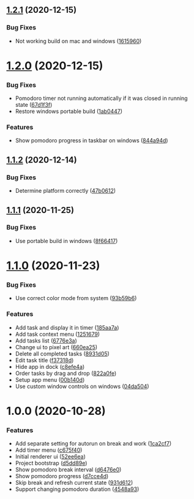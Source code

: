 ## [1.2.1](https://github.com/TheUnderScorer/pixel-pomodo/compare/v1.2.0...v1.2.1) (2020-12-15)


### Bug Fixes

* Not working build on mac and windows ([1615960](https://github.com/TheUnderScorer/pixel-pomodo/commit/1615960ed2d156ea11a7ddf07f0b6ace3028284c))

# [1.2.0](https://github.com/TheUnderScorer/pixel-pomodo/compare/v1.1.2...v1.2.0) (2020-12-15)


### Bug Fixes

* Pomodoro timer not running automatically if it was closed in running state ([67d1f3f](https://github.com/TheUnderScorer/pixel-pomodo/commit/67d1f3ffe1f7db24f75a6729467297ec4213957a))
* Restore windows portable build ([1ab0447](https://github.com/TheUnderScorer/pixel-pomodo/commit/1ab04479b13794b07be46689ad2fba6b84e0066c))


### Features

* Show pomodoro progress in taskbar on windows ([844a94d](https://github.com/TheUnderScorer/pixel-pomodo/commit/844a94d1a973244db6d7e0ee6627082ed5328939))

## [1.1.2](https://github.com/TheUnderScorer/PixelPomodo/compare/v1.1.1...v1.1.2) (2020-12-14)


### Bug Fixes

* Determine platform correctly ([47b0612](https://github.com/TheUnderScorer/PixelPomodo/commit/47b0612ce61b94f39457e25a7f63249f1ad77adb))

## [1.1.1](https://github.com/TheUnderScorer/PixelPomodo/compare/v1.1.0...v1.1.1) (2020-11-25)


### Bug Fixes

* Use portable build in windows ([8f66417](https://github.com/TheUnderScorer/PixelPomodo/commit/8f6641754517ace2aa1d29734a39bd753350d546))

# [1.1.0](https://github.com/TheUnderScorer/PixelPomodo/compare/v1.0.0...v1.1.0) (2020-11-23)


### Bug Fixes

* Use correct color mode from system ([93b59b6](https://github.com/TheUnderScorer/PixelPomodo/commit/93b59b6840051f7f5e8e00c3335fd57c7a03d77a))


### Features

* Add task and display it in timer ([185aa7a](https://github.com/TheUnderScorer/PixelPomodo/commit/185aa7aafa09c96e660d14140c6b483c47f24939))
* Add task context menu ([1251679](https://github.com/TheUnderScorer/PixelPomodo/commit/1251679ba55c828a2771a61025a74ee702381035))
* Add tasks list ([6776e3a](https://github.com/TheUnderScorer/PixelPomodo/commit/6776e3a894d1239c63321d8c91701c22ec160a49))
* Change ui to pixel art ([660ea25](https://github.com/TheUnderScorer/PixelPomodo/commit/660ea25ada58a07620700954973595a5dafa5e33))
* Delete all completed tasks ([8931d05](https://github.com/TheUnderScorer/PixelPomodo/commit/8931d0597e62b8e38560c56237a7e8d63b14faa9))
* Edit task title ([f37318d](https://github.com/TheUnderScorer/PixelPomodo/commit/f37318dc4d137bca2c8f328f65b2180dfebbf12f))
* Hide app in dock ([c8efe4a](https://github.com/TheUnderScorer/PixelPomodo/commit/c8efe4a9df6dfe8e32fb6ee3ea665e11180a0956))
* Order tasks by drag and drop ([822a0fe](https://github.com/TheUnderScorer/PixelPomodo/commit/822a0fe5e4ed0229fb6df672b8a7166501b2a531))
* Setup app menu ([00b140d](https://github.com/TheUnderScorer/PixelPomodo/commit/00b140d7feaf23549872801df91557a03c98f546))
* Use custom window controls on windows ([04da504](https://github.com/TheUnderScorer/PixelPomodo/commit/04da504f42c140dd0d1a3c0d8c38df36ab826363))

# 1.0.0 (2020-10-28)


### Features

* Add separate setting for autorun on break and work ([1ca2cf7](https://github.com/TheUnderScorer/PixelPomodo/commit/1ca2cf73b34e532016bc70add0d0b3741cab1b06))
* Add timer menu ([c675f40](https://github.com/TheUnderScorer/PixelPomodo/commit/c675f40d9aaa70df3656e6229cc689a1b6320e80))
* Initial renderer ui ([52ee6ea](https://github.com/TheUnderScorer/PixelPomodo/commit/52ee6eae83baaea56da242bb9c757ce438219545))
* Project bootstrap ([d5dd89e](https://github.com/TheUnderScorer/PixelPomodo/commit/d5dd89e26987af215a0a3059ea0f0bcf36684412))
* Show pomodoro break interval ([d6476e0](https://github.com/TheUnderScorer/PixelPomodo/commit/d6476e0daedcd0af529ab0686f7d4e0260272c53))
* Show pomodoro progress ([d7cce4d](https://github.com/TheUnderScorer/PixelPomodo/commit/d7cce4d3cd9dcb7ba2f120f4603aa324e9ea4ae2))
* Skip break and refresh current state ([931d612](https://github.com/TheUnderScorer/PixelPomodo/commit/931d6127b1f092fc601085dc0e6282ee979f2b03))
* Support changing pomodoro duration ([4548a93](https://github.com/TheUnderScorer/PixelPomodo/commit/4548a93e7275a18a40432d1871f3e8b5b2dc3e8e))
